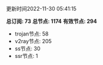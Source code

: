 更新时间2022-11-30 05:41:15

**总订阅: 73**
**总节点: 1174**
**有效节点: 294**
- trojan节点: 58
- v2ray节点: 205
- ss节点: 30
- ssr节点: 1
